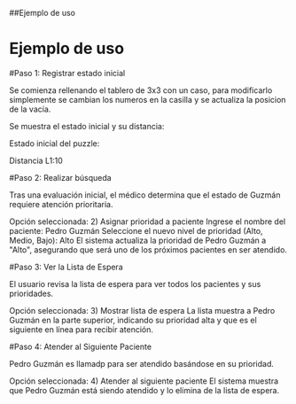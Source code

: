 ##Ejemplo de uso
# Ejemplo de uso

#Paso 1: Registrar estado inicial

Se comienza rellenando el tablero de 3x3 con un caso, para modificarlo simplemente se cambian los numeros en la casilla y se actualiza la posicion de la vacía.

Se muestra el estado inicial y su distancia:


Estado inicial del puzzle:

Distancia L1:10


#Paso 2: Realizar búsqueda

Tras una evaluación inicial, el médico determina que el estado de Guzmán requiere atención prioritaria.

Opción seleccionada: 2) Asignar prioridad a paciente
Ingrese el nombre del paciente: Pedro Guzmán
Seleccione el nuevo nivel de prioridad (Alto, Medio, Bajo): Alto
El sistema actualiza la prioridad de Pedro Guzmán a "Alto", asegurando que será uno de los próximos pacientes en ser atendido.

#Paso 3: Ver la Lista de Espera

El usuario revisa la lista de espera para ver todos los pacientes y sus prioridades.

Opción seleccionada: 3) Mostrar lista de espera
La lista muestra a Pedro Guzmán en la parte superior, indicando su prioridad alta y que es el siguiente en línea para recibir atención.

#Paso 4: Atender al Siguiente Paciente

Pedro Guzmán es llamadp para ser atendido basándose en su prioridad.

Opción seleccionada: 4) Atender al siguiente paciente
El sistema muestra que Pedro Guzmán está siendo atendido y lo elimina de la lista de espera.
